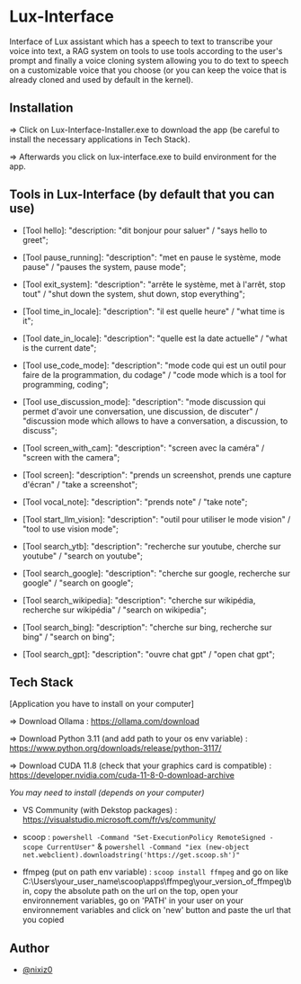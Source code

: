 # Lux-Interface

Interface of Lux assistant which has a speech to text to transcribe your voice into text, a RAG system on tools to use tools according to the user's prompt and finally a voice cloning system allowing you to do text to speech on a customizable voice that you choose (or you can keep the voice that is already cloned and used by default in the kernel).


## Installation

=> Click on Lux-Interface-Installer.exe to download the app (be careful to install the necessary applications in Tech Stack).

=> Afterwards you click on lux-interface.exe to build environment for the app.


## Tools in Lux-Interface (by default that you can use)

- [Tool hello]: "description: "dit bonjour pour saluer" / "says hello to greet";

- [Tool pause_running]: "description": "met en pause le système, mode pause" / "pauses the system, pause mode";

- [Tool exit_system]: "description": "arrête le système, met à l'arrêt, stop tout"  / "shut down the system, shut down, stop everything";

- [Tool time_in_locale]: "description": "il est quelle heure"  / "what time is it";

- [Tool date_in_locale]: "description": "quelle est la date actuelle"  / "what is the current date";

- [Tool use_code_mode]: "description": "mode code qui est un outil pour faire de la programmation, du codage"  / "code mode which is a tool for programming, coding";

- [Tool use_discussion_mode]: "description": "mode discussion qui permet d'avoir une conversation, une discussion, de discuter"  / "discussion mode which allows to have a conversation, a discussion, to discuss";

- [Tool screen_with_cam]: "description": "screen avec la caméra"  / "screen with the camera";

- [Tool screen]: "description": "prends un screenshot, prends une capture d'écran"  / "take a screenshot";

- [Tool vocal_note]: "description": "prends note"  / "take note";

- [Tool start_llm_vision]: "description": "outil pour utiliser le mode vision"  / "tool to use vision mode";

- [Tool search_ytb]: "description": "recherche sur youtube, cherche sur youtube"  / "search on youtube";

- [Tool search_google]: "description": "cherche sur google, recherche sur google"  / "search on google";

- [Tool search_wikipedia]: "description": "cherche sur wikipédia, recherche sur wikipédia"  / "search on wikipedia";

- [Tool search_bing]: "description": "cherche sur bing, recherche sur bing"  / "search on bing";

- [Tool search_gpt]: "description": "ouvre chat gpt"  / "open chat gpt";


## Tech Stack

[Application you have to install on your computer]

=> Download Ollama : https://ollama.com/download

=> Download Python 3.11 (and add path to your os env variable) : https://www.python.org/downloads/release/python-3117/

=> Download CUDA 11.8 (check that your graphics card is compatible) : https://developer.nvidia.com/cuda-11-8-0-download-archive

*You may need to install (depends on your computer)*
- VS Community (with Dekstop packages) : https://visualstudio.microsoft.com/fr/vs/community/

- scoop : ```powershell -Command "Set-ExecutionPolicy RemoteSigned -scope CurrentUser"``` & ```powershell -Command "iex (new-object net.webclient).downloadstring('https://get.scoop.sh')"```

- ffmpeg (put on path env variable) : ```scoop install ffmpeg``` and go on like C:\Users\your_user_name\scoop\apps\ffmpeg\your_version_of_ffmpeg\bin, copy the absolute path on the url on the top, open your environnement variables, go on 'PATH' in your user on your environnement variables and click on 'new' button and paste the url that you copied


## Author

- [@nixiz0](https://github.com/nixiz0)
